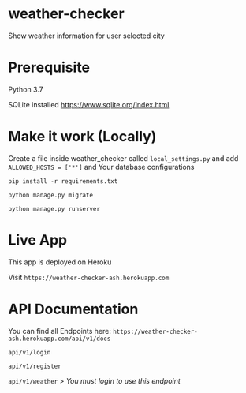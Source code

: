# weather-checker
  Show weather information for user selected city

# Prerequisite
  Python 3.7
  
  SQLite installed https://www.sqlite.org/index.html

# Make it work (Locally)
   Create a file inside weather_checker called `local_settings.py` and add `ALLOWED_HOSTS = ['*']` and Your database configurations

  `pip install -r requirements.txt`
  
  `python manage.py migrate`
  
  `python manage.py runserver`
 
 # Live App
 This app is deployed on Heroku
 
 Visit `https://weather-checker-ash.herokuapp.com`
 
 
# API Documentation
  You can find all Endpoints here: `https://weather-checker-ash.herokuapp.com/api/v1/docs`
  
  `api/v1/login`
  
  `api/v1/register`
  
  `api/v1/weather` > *You must login to use this endpoint*

